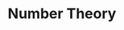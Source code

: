 ---
weight: 1500
title: Number Theory
icon: calculate
description: Number Theory includes topics like Binary Exponentiation, Modular Arithmetic, and more.
date: 
lastmod: 
draft: false
---